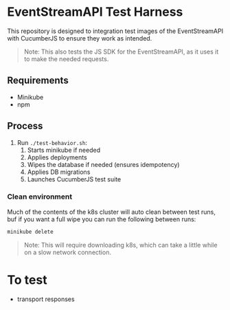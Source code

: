 # EventStreamAPI Test Harness

This repository is designed to integration test images of the EventStreamAPI with CucumberJS to ensure they work as intended.

> Note: This also tests the JS SDK for the EventStreamAPI, as it uses it to make the needed requests.

## Requirements
- Minikube
- npm

## Process

1. Run `./test-behavior.sh`:
   1. Starts minikube if needed
   2. Applies deployments
   3. Wipes the database if needed (ensures idempotency)
   4. Applies DB migrations
   5. Launches CucumberJS test suite

### Clean environment

Much of the contents of the k8s cluster will auto clean between test runs, buf if you want a full wipe you can run the following between runs:
```bash
minikube delete
```

> Note: This will require downloading k8s, which can take a little while on a slow network connection.


# To test
- transport responses